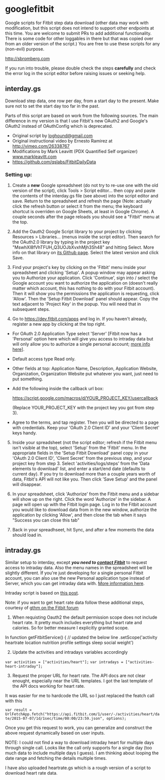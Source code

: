 # googlefitbit
Google scripts for Fitbit step data download (other data may work with modification, but this script does not intend to support other endpoints at this time. You are welcome to submit PRs to add additional functionality. There is some code for other loggables in there but that was copied over from an older version of the script.) You are free to use these scripts for any (non-evil) purpose.

http://sbromberg.com

If you run into trouble, please double check the steps **carefully** and check the error log in the script editor before raising issues or seeking help.

## interday.gs
Download step data, one row per day, from a start day to the present. Make sure not to set the start day too far in the past.

Parts of this script are based on work from the following sources.  The main difference in my version is that I use Fitbit's new OAuth2 and Google's OAuth2 instead of OAuthConfig which is deprecated.

- Original script by loghound@gmail.com
- Original instructional video by Ernesto Ramirez at http://vimeo.com/26338767
- Modifications by Mark Leavitt (PDX Quantified Self organizer) www.markleavitt.com
- https://github.com/qslabs/FitbitDailyData

### Setting up:
1. Create a **new** Google spreadsheet (do not try to re-use one with the old version of the script), click Tools > Script editor... then copy and paste the contents of the interday.gs file (see above) into the script editor and save. Return to the spreadsheet and refresh the page (Note: actually click the refresh button or select it from the menu; the keyboard shortcut is overriden on Google Sheets, at least in Google Chrome). A couple seconds after the page reloads you should see a "Fitbit" menu at the top.

2. Add the Oauth2 Google Script library to your project by clicking Resources > Libraries... (menus inside the script editor). Then search for the OAuth2.0 library by typing in the project key "MswhXl8fVhTFUH_Q3UOJbXvxhMjh3Sh48" and hitting Select. More info on that library on [its Github page](https://github.com/googlesamples/apps-script-oauth2 "apps-script-oauth2"). Select the latest version and click Save.

3. Find your project's key by clicking on the 'Fitbit' menu inside your spreadsheet and clicking 'Setup'. A popup window may appear asking you to Authorize your application. Click 'Continue', sign into / select the Google account you want to authorize the application on (doesn't really matter which account, this has nothing to do with your Fitbit account). Then it will show you the permissions the application is requesting, click 'Allow'. Then the 'Setup Fitbit Download' panel should appear. Copy the text adjacent to 'Project Key' in the popup. You will need that in subsequent steps.

4. Go to https://dev.fitbit.com/apps and log in. If you haven't already, register a new app by clicking at the top right. 
 - For OAuth 2.0 Application Type select 'Server' [Fitbit now has a 'Personal' option here which will give you access to intraday data but will only allow you to authorize a single personal account; [more info here](https://community.fitbit.com/t5/Web-API/Intraday-data-now-immediately-available-to-personal-apps/td-p/1014524 "Fitbit community forum")]. 
 - Default access type Read only. 
 - Other fields at top: Application Name, Description, Application Website, Organization, Organization Website put whatever you want, just need to put something.

 - Add the following inside the callback url box: 

     https://script.google.com/macros/d/YOUR_PROJECT_KEY/usercallback
     
     (Replace YOUR_PROJECT_KEY with the project key you got from step 3).

 - Agree to the terms, and tap register. Then you will be directed to a page with credentials. Keep your 'OAuth 2.0 Client ID' and your 'Client Secret' keys handy.

5. Inside your spreadsheet (not the script editor; refresh if the Fitbit menu isn't visible at the top), select 'Setup' from the 'Fitbit' menu. In the appropriate fields in the 'Setup Fitbit Download' panel copy in your 'OAuth 2.0 Client ID', 'Client Secret' from the previous step, and your project key from step 3. Select 'activities/logs/steps' from the 'Data elements to download' list, and enter a start/end date (defaults to current day). If you try to download more than a couple years worth of data, Fitbit's API will not like you. Then click 'Save Setup' and the panel will disappear.

7. In your spreadsheet, click 'Authorize' from the Fitbit menu and a sidebar will show up on the right. Click the word 'Authorize' in the sidebar. A page will open up with the Fitbit login page. Log in to the Fitbit account you would like to download data from in the new window, authorize the application by clicking 'Allow', and then close the tab when it says "Success you can close this tab"

8. Back in your spreadhseet, hit Sync, and after a few moments the data should load in.

## intraday.gs
Similar setup to interday, except _**you need to [contact Fitbit](mailto:api@fitbit.com "email Fitbit")**_ to request access to intraday data. Also the  menu names in the spreadsheet will be slightly different. If you're just developing for a single personal Fitbit account, you can also use the new Personal application type instead of Server, which you can get intraday data with. [More information here](https://community.fitbit.com/t5/Web-API/Intraday-data-now-immediately-available-to-personal-apps/td-p/1014524).

Intraday script is based on [this post](http://quantifiedself.com/2014/09/download-minute-fitbit-data/).

Note: if you want to get heart rate data follow these additional steps, courtesy of [gthm on the Fitbit forum](https://community.fitbit.com/t5/Web-API/Google-apps-script-for-minute-by-minute-data-stopped-working/m-p/890582/highlight/true#M2685 "Fitbit Forum")

1) When requisting Oauth2 the default permission scope does not include heart rate. It pretty much includes everything but heart rate and calories. So for better measure I explicitly granted scope.
 
In function getFitbitService() { // updated the below line
.setScope('activity heartrate location nutrition profile settings sleep social weight')
 
2) Update the activities and intradays variables accordingly
 
`var activities = ["activities/heart"];`
`var intradays = ["activities-heart-intraday"];`
 
3) Request the proper URL for heart rate. The API docs are not clear enought, especially near the URL templates. I got the last template of the API docs working for heart rate.
 
It was easier for me to hardcode the URL so I just replaced the featch call with this
 
`var result = UrlFetchApp.fetch("https://api.fitbit.com/1/user/-/activities/heart/date/2015-07-07/1d/1sec/time/00:00/23:59.json", options);`
 
Once you get this request to work, you can generalize and construct the above request dynamically based on user inputs.
 
NOTE: I could not find a way to download intraday heart for multiple days through single call. Looks like the call only supports for a single day (too much data to include multiple days I guess). I am thinking about looping the date range and fetching the details multiple times.

I have also uploaded heartrate.gs which is a rough version of a script to download heart rate data.
